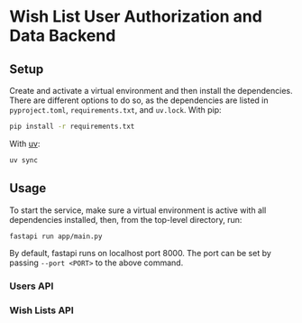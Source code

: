 # Wish List User Authorization and Data Backend

## Setup

Create and activate a virtual environment and then install the dependencies.
There are different options to do so, as the dependencies are listed in `pyproject.toml`, `requirements.txt`, and `uv.lock`.
With pip:

```bash
pip install -r requirements.txt
```

With [uv](https://docs.astral.sh/uv/guides/projects/):

```bash
uv sync
```

## Usage

To start the service, make sure a virtual environment is active with all dependencies installed, then, from the top-level directory, run:

```bash
fastapi run app/main.py
```

By default, fastapi runs on localhost port 8000.
The port can be set by passing `--port <PORT>` to the above command.

### Users API

### Wish Lists API
